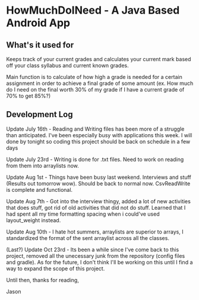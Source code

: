 # HowMuchDoINeed - A Java Based Android App

## What's it used for

Keeps track of your current grades and calculates your current mark based off your class syllabus and current known grades.

Main function is to calculate of how high a grade is needed for a certain assignment in order to achieve a final grade of some amount (ex. How much do I need on the final worth 30% of my grade if I have a current grade of 70% to get 85%?)


## Development Log

<!-- I'll try to keep updating everyday but my full time job makes it a bit hard. Weekends are good long productive days.  -->

Update July 16th - Reading and Writing files has been more of a struggle than anticipated. I've been especially busy with applications this week. I will done by tonight so coding this project should be back on schedule in a few days

Update July 23rd - Writing is done for .txt files. Need to work on reading from them into arraylists now.

Update Aug 1st - Things have been busy last weekend. Interviews and stuff (Results out tomorrow wow). Should be back to normal now. CsvReadWrite is complete and functional.

Update Aug 7th - Got into the interview thingy, added a lot of new activities that does stuff, got rid of old activities that did not do stuff. Learned that I had spent all my time formatting spacing when i could've used layout_weight instead.

Update Aug 10th - I hate hot summers, arraylists are superior to arrays, I standardized the format of the sent arraylist across all the classes.

(Last?) Update Oct 23rd - Its been a while since I've come back to this project, removed all the unecessary junk from the repository (config files and gradle). As for the future, I don't think I'll be working on this until I find a way to expand the scope of this project.

Until then, thanks for reading,

Jason



